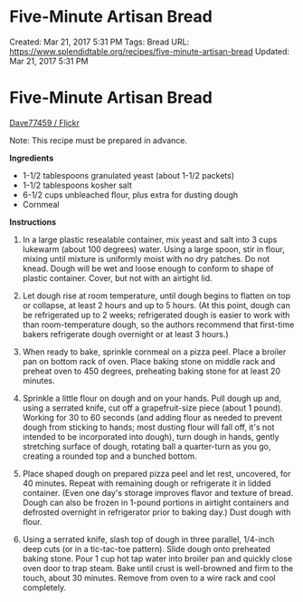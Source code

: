 # Five-Minute Artisan Bread

Created: Mar 21, 2017 5:31 PM
Tags: Bread
URL: https://www.splendidtable.org/recipes/five-minute-artisan-bread
Updated: Mar 21, 2017 5:31 PM

# Five-Minute Artisan Bread

[Dave77459 / Flickr](https://www.flickr.com/photos/dave77459/6796484927/sizes/l)

Note: This recipe must be prepared in advance.

**Ingredients**

- 1-1/2 tablespoons granulated yeast (about 1-1/2 packets)
- 1-1/2 tablespoons kosher salt
- 6-1/2 cups unbleached flour, plus extra for dusting dough
- Cornmeal

**Instructions**

1. In a large plastic resealable container, mix yeast and salt into 3 cups lukewarm (about 100 degrees) water. Using a large spoon, stir in flour, mixing until mixture is uniformly moist with no dry patches. Do not knead. Dough will be wet and loose enough to conform to shape of plastic container. Cover, but not with an airtight lid.

2. Let dough rise at room temperature, until dough begins to flatten on top or collapse, at least 2 hours and up to 5 hours. (At this point, dough can be refrigerated up to 2 weeks; refrigerated dough is easier to work with than room-temperature dough, so the authors recommend that first-time bakers refrigerate dough overnight or at least 3 hours.)

3. When ready to bake, sprinkle cornmeal on a pizza peel. Place a broiler pan on bottom rack of oven. Place baking stone on middle rack and preheat oven to 450 degrees, preheating baking stone for at least 20 minutes.

4. Sprinkle a little flour on dough and on your hands. Pull dough up and, using a serrated knife, cut off a grapefruit-size piece (about 1 pound). Working for 30 to 60 seconds (and adding flour as needed to prevent dough from sticking to hands; most dusting flour will fall off, it's not intended to be incorporated into dough), turn dough in hands, gently stretching surface of dough, rotating ball a quarter-turn as you go, creating a rounded top and a bunched bottom.

5. Place shaped dough on prepared pizza peel and let rest, uncovered, for 40 minutes. Repeat with remaining dough or refrigerate it in lidded container. (Even one day's storage improves flavor and texture of bread. Dough can also be frozen in 1-pound portions in airtight containers and defrosted overnight in refrigerator prior to baking day.) Dust dough with flour.

6. Using a serrated knife, slash top of dough in three parallel, 1/4-inch deep cuts (or in a tic-tac-toe pattern). Slide dough onto preheated baking stone. Pour 1 cup hot tap water into broiler pan and quickly close oven door to trap steam. Bake until crust is well-browned and firm to the touch, about 30 minutes. Remove from oven to a wire rack and cool completely.